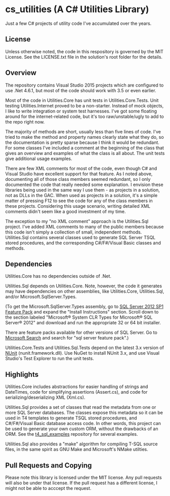 cs_utilities (A C# Utilities Library)
=====================================

Just a few C# projects of utility code I've accumulated over the years.

License
-------

Unless otherwise noted, the code in this respository is governed by the MIT License.  See the LICENSE.txt file in the solution's root folder for the details.

Overview
--------

The repository contains Visual Studio 2015 projects which are configured to use .Net 4.6.1, but most of the code should work with 3.5 or even earlier.

Most of the code in Utilities.Core has unit tests in Utilities.Core.Tests.  Unit testing Utilities.Internet proved to be a non-starter.  Instead of mock objects, I like to write integration or system test harnesses.  I've got some floating around for the internet-related code, but it's too raw/unstable/ugly to add to the repo right now.

The majority of methods are short, usually less than five lines of code.  I've tried to make the method and property names clearly state what they do, so the documentation is pretty sparse because I think it would be redundant.  For some classes I've included a comment at the beginning of the class that gives an overview and examples of what the class is all about.  The unit tests give additional usage examples.

There are few XML comments for most of the code, even though C# and Visual Studio have excellent support for that feature.  As I noted above, documenting all of those class members seemed redundant, so I only documented the code that really needed some explanation.  I envision these libraries being used in the same way I use them - as projects in a solution, not as DLLs in the GAC.  When used as projects in a solution, it's a simple matter of pressing F12 to see the code for any of the class members in these projects.  Considering this usage scenario, writing detailed XML comments didn't seem like a good investment of my time.

The exception to my "no XML comment" approach is the Utilities.Sql project.  I've added XML comments to many of the public members because this code isn't simply a collection of small, independent methods.  Utilities.Sql contains several classes used to generate SQL Server TSQL stored procedures, and the corresponding C#/F#/Visual Basic classes and methods.

Dependencies
------------

Utilities.Core has no dependencies outside of .Net.

Utilities.Sql depends on Utilities.Core.  Note, however, the code it generates may have dependencies on other assemblies, like Utilities.Core, Utilities.Sql, and/or Microsoft.SqlServer.Types.

(To get the Microsoft.SqlServer.Types assembly, go to [SQL Server 2012 SP1 Feature Pack](http://www.microsoft.com/en-us/download/details.aspx?id=35580) and expand the "Install Instructions" section.  Scroll down to the section labeled "Microsoft® System CLR Types for Microsoft® SQL Server® 2012" and download and run the appropriate 32 or 64 bit installer.

There are feature packs available for other versions of SQL Server.  Go to [Microsoft Search](http://search.microsoft.com/) and search for "sql server feature pack".)

Utilities.Core.Tests and Utilities.Sql.Tests depend on the latest 3.x version of [NUnit](http://www.nunit.org/) (nunit.framework.dll).  Use NuGet to install NUnit 3.x, and use Visual Studio's Test Explorer to run the unit tests.

Highlights
----------

Utilities.Core includes abstractions for easier handling of strings and DateTimes, code for simplifying assertions (Assert.cs), and code for serializing/deserializing XML (Xml.cs).

Utilities.Sql provides a set of classes that read the metadata from one or more SQL Server databases.  The classes expose this metadata so it can be used in T4 templates to generate TSQL stored procedures, and C#/F#/Visual Basic database access code.  In other words, this project can be used to generate your own custom ORM, without the drawbacks of an ORM.  See the [t4_sql_examples](https://github.com/ctimmons/t4_sql_examples) repository for several examples.

Utilities.Sql also provides a "make" algorithm for compiling T-SQL source files, in the same spirit as GNU Make and Microsoft's NMake utilties.

Pull Requests and Copying
-------------------------

Please note this library is licensed under the MIT license.  Any pull requests will also be under that license.  If the pull request has a different license, I might not be able to acccept the request.

